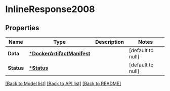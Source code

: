 # InlineResponse2008

## Properties
Name | Type | Description | Notes
------------ | ------------- | ------------- | -------------
**Data** | [***DockerArtifactManifest**](DockerArtifactManifest.md) |  | [default to null]
**Status** | [***Status**](Status.md) |  | [default to null]

[[Back to Model list]](../README.md#documentation-for-models) [[Back to API list]](../README.md#documentation-for-api-endpoints) [[Back to README]](../README.md)

